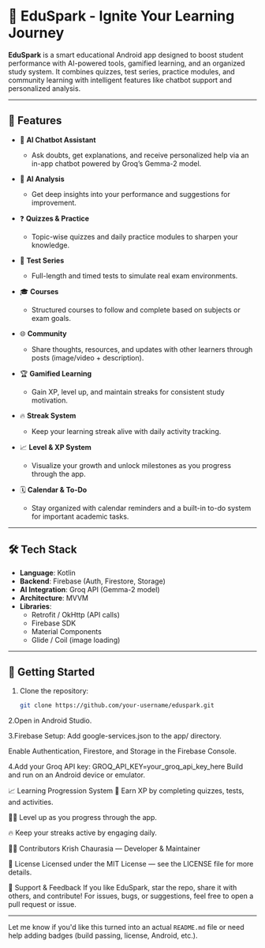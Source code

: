 # 📘 EduSpark - Ignite Your Learning Journey

**EduSpark** is a smart educational Android app designed to boost student performance with AI-powered tools, gamified learning, and an organized study system. It combines quizzes, test series, practice modules, and community learning with intelligent features like chatbot support and personalized analysis.

---

## 🚀 Features

- 🤖 **AI Chatbot Assistant**
  - Ask doubts, get explanations, and receive personalized help via an in-app chatbot powered by Groq’s Gemma-2 model.

- 🧠 **AI Analysis**
  - Get deep insights into your performance and suggestions for improvement.

- ❓ **Quizzes & Practice**
  - Topic-wise quizzes and daily practice modules to sharpen your knowledge.

- 📝 **Test Series**
  - Full-length and timed tests to simulate real exam environments.

- 🎓 **Courses**
  - Structured courses to follow and complete based on subjects or exam goals.

- 🌐 **Community**
  - Share thoughts, resources, and updates with other learners through posts (image/video + description).

- 🏆 **Gamified Learning**
  - Gain XP, level up, and maintain streaks for consistent study motivation.

- 🔥 **Streak System**
  - Keep your learning streak alive with daily activity tracking.

- 📈 **Level & XP System**
  - Visualize your growth and unlock milestones as you progress through the app.

- 🗓️ **Calendar & To-Do**
  - Stay organized with calendar reminders and a built-in to-do system for important academic tasks.

---

## 🛠️ Tech Stack

- **Language**: Kotlin  
- **Backend**: Firebase (Auth, Firestore, Storage)  
- **AI Integration**: Groq API (Gemma-2 model)  
- **Architecture**: MVVM  
- **Libraries**:  
  - Retrofit / OkHttp (API calls)  
  - Firebase SDK  
  - Material Components  
  - Glide / Coil (image loading)

---

## 🧪 Getting Started

1. Clone the repository:
   ```bash
   git clone https://github.com/your-username/eduspark.git
2.Open in Android Studio.

3.Firebase Setup:  Add google-services.json to the app/ directory.

Enable Authentication, Firestore, and Storage in the Firebase Console.

4.Add your Groq API key: GROQ_API_KEY=your_groq_api_key_here
Build and run on an Android device or emulator.

📈 Learning Progression System
🎯 Earn XP by completing quizzes, tests, and activities.

🧗‍♂️ Level up as you progress through the app.

🔥 Keep your streaks active by engaging daily.

🧑‍💻 Contributors
Krish Chaurasia — Developer & Maintainer

📄 License
Licensed under the MIT License — see the LICENSE file for more details.

🌟 Support & Feedback
If you like EduSpark, star the repo, share it with others, and contribute!
For issues, bugs, or suggestions, feel free to open a pull request or issue.



---

Let me know if you'd like this turned into an actual `README.md` file or need help adding badges (build passing, license, Android, etc.).







